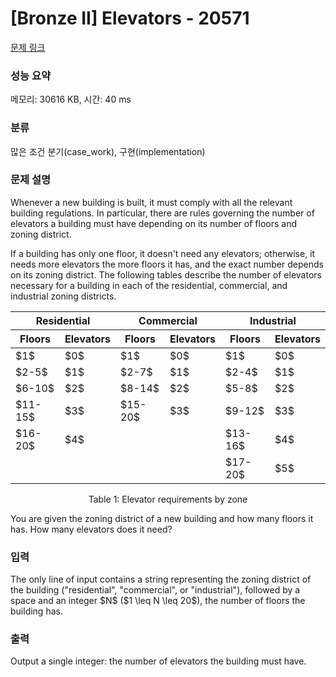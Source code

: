 # [Bronze II] Elevators - 20571 

[문제 링크](https://www.acmicpc.net/problem/20571) 

### 성능 요약

메모리: 30616 KB, 시간: 40 ms

### 분류

많은 조건 분기(case_work), 구현(implementation)

### 문제 설명

<p>Whenever a new building is built, it must comply with all the relevant building regulations. In particular, there are rules governing the number of elevators a building must have depending on its number of floors and zoning district.</p>

<p>If a building has only one floor, it doesn't need any elevators; otherwise, it needs more elevators the more floors it has, and the exact number depends on its zoning district. The following tables describe the number of elevators necessary for a building in each of the residential, commercial, and industrial zoning districts.</p>

<table class="table table-bordered table-center-60 th-center td-center">
	<thead>
		<tr>
			<th colspan="2">Residential</th>
			<th colspan="2">Commercial</th>
			<th colspan="2">Industrial</th>
		</tr>
		<tr>
			<th>Floors</th>
			<th>Elevators</th>
			<th>Floors</th>
			<th>Elevators</th>
			<th>Floors</th>
			<th>Elevators</th>
		</tr>
	</thead>
	<tbody>
		<tr>
			<td>$1$</td>
			<td>$0$</td>
			<td>$1$</td>
			<td>$0$</td>
			<td>$1$</td>
			<td>$0$</td>
		</tr>
		<tr>
			<td>$2-5$</td>
			<td>$1$</td>
			<td>$2-7$</td>
			<td>$1$</td>
			<td>$2-4$</td>
			<td>$1$</td>
		</tr>
		<tr>
			<td>$6-10$</td>
			<td>$2$</td>
			<td>$8-14$</td>
			<td>$2$</td>
			<td>$5-8$</td>
			<td>$2$</td>
		</tr>
		<tr>
			<td>$11-15$</td>
			<td>$3$</td>
			<td>$15-20$</td>
			<td>$3$</td>
			<td>$9-12$</td>
			<td>$3$</td>
		</tr>
		<tr>
			<td>$16-20$</td>
			<td>$4$</td>
			<td> </td>
			<td> </td>
			<td>$13-16$</td>
			<td>$4$</td>
		</tr>
		<tr>
			<td> </td>
			<td> </td>
			<td> </td>
			<td> </td>
			<td>$17-20$</td>
			<td>$5$</td>
		</tr>
	</tbody>
</table>

<p style="text-align: center;">Table 1: Elevator requirements by zone</p>

<p>You are given the zoning district of a new building and how many floors it has. How many elevators does it need?</p>

### 입력 

 <p>The only line of input contains a string representing the zoning district of the building ("residential", "commercial", or "industrial"), followed by a space and an integer $N$ ($1 \leq N \leq 20$), the number of floors the building has.</p>

### 출력 

 <p>Output a single integer: the number of elevators the building must have.</p>

